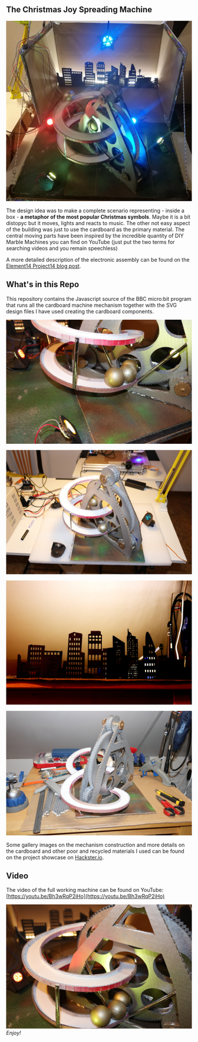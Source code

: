 ## The Christmas Joy Spreading Machine

![The Machine](https://raw.githubusercontent.com/alicemirror/ChristmasJoySpreadingMachine/master/Images/Cover.jpg)

The design idea was to make a complete scenario representing - inside a box - **a metaphor of the most popular Christmas symbols**. Maybe it is a bit distopyc but it moves, lights and reacts to music. The other not easy aspect of the building was just to use the cardboard as the primary material. The central moving parts have been inspired by the incredible quantity of DIY Marble Machines you can find on YouTube (just put the two terms for searching videos and you remain speechless)

A more detailed description of the electronic assembly can be found on the [Element14 Project14 blog post](https://www.element14.com/community/community/project14/merryboxesleds/blog/2018/12/23/the-christmas-joy-spreading-machine).

## What's in this Repo

This repository contains the Javascript source of the BBC micro:bit program that runs all the cardboard machine mechanism together with the SVG design files I have used creating the cardboard components.

![The Machine](https://raw.githubusercontent.com/alicemirror/ChristmasJoySpreadingMachine/master/Images/Machine44.JPG)

![The Machine](https://raw.githubusercontent.com/alicemirror/ChristmasJoySpreadingMachine/master/Images/Machine69.JPG)

![The Machine](https://raw.githubusercontent.com/alicemirror/ChristmasJoySpreadingMachine/master/Images/Machine83.JPG)

![The Machine](https://raw.githubusercontent.com/alicemirror/ChristmasJoySpreadingMachine/master/Images/Machine95.JPG)

Some gallery images on the mechanism construction and more details on the cardboard and other poor and recycled materials I used can be found on the project showcase on [Hackster.io](https://www.hackster.io/balearicdynamics/the-christmas-joy-spreading-machine-3d3559).

## Video
The video of the full working machine can be found on YouTube: [https://youtu.be/Bh3wRqP2iHo](https://youtu.be/Bh3wRqP2iHo)

![The Machine](https://raw.githubusercontent.com/alicemirror/ChristmasJoySpreadingMachine/master/Images/Machine45.JPG)
*Enjoy!*
